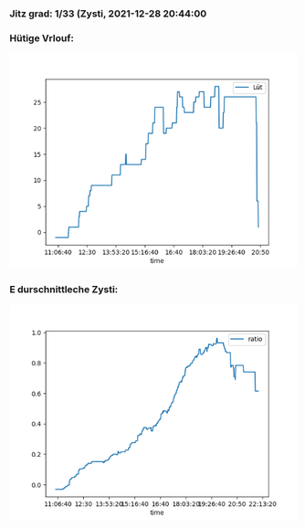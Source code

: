 ### Jitz grad: 1/33 (Zysti, 2021-12-28 20:44:00

### Hütige Vrlouf:
![Graph](Today.png)

### E durschnittleche Zysti:
![Graph](Zysti.png)